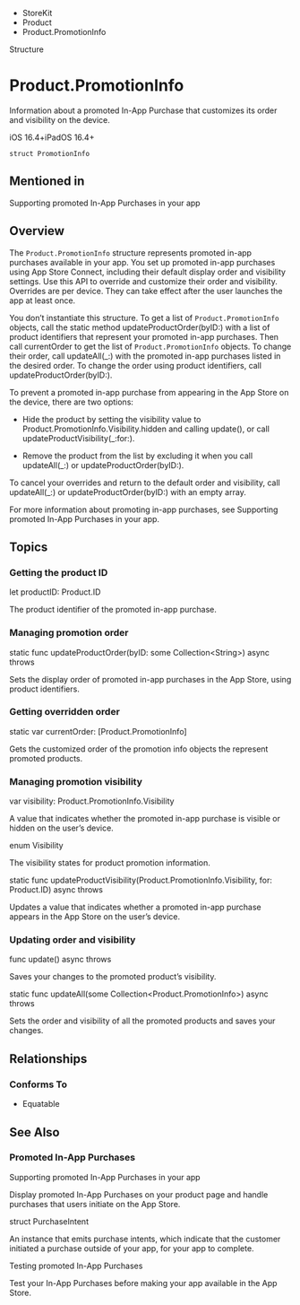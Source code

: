 

- StoreKit
- Product
-  Product.PromotionInfo 

Structure

# Product.PromotionInfo

Information about a promoted In-App Purchase that customizes its order and visibility on the device.

iOS 16.4+iPadOS 16.4+

``` source
struct PromotionInfo
```

## Mentioned in 

Supporting promoted In-App Purchases in your app

## Overview

The `Product.PromotionInfo` structure represents promoted in-app purchases available in your app. You set up promoted in-app purchases using App Store Connect, including their default display order and visibility settings. Use this API to override and customize their order and visibility. Overrides are per device. They can take effect after the user launches the app at least once.

You don’t instantiate this structure. To get a list of `Product.PromotionInfo` objects, call the static method updateProductOrder(byID:) with a list of product identifiers that represent your promoted in-app purchases. Then call currentOrder to get the list of `Product.PromotionInfo` objects. To change their order, call updateAll(_:) with the promoted in-app purchases listed in the desired order. To change the order using product identifiers, call updateProductOrder(byID:).

To prevent a promoted in-app purchase from appearing in the App Store on the device, there are two options:

- Hide the product by setting the visibility value to Product.PromotionInfo.Visibility.hidden and calling update(), or call updateProductVisibility(_:for:).

- Remove the product from the list by excluding it when you call updateAll(_:) or updateProductOrder(byID:).

To cancel your overrides and return to the default order and visibility, call updateAll(_:) or updateProductOrder(byID:) with an empty array.

For more information about promoting in-app purchases, see Supporting promoted In-App Purchases in your app.

## Topics

### Getting the product ID

let productID: Product.ID

The product identifier of the promoted in-app purchase.

### Managing promotion order

static func updateProductOrder(byID: some Collection&lt;String>) async throws

Sets the display order of promoted in-app purchases in the App Store, using product identifiers.

### Getting overridden order

static var currentOrder: [Product.PromotionInfo]

Gets the customized order of the promotion info objects the represent promoted products.

### Managing promotion visibility

var visibility: Product.PromotionInfo.Visibility

A value that indicates whether the promoted in-app purchase is visible or hidden on the user’s device.

enum Visibility

The visibility states for product promotion information.

static func updateProductVisibility(Product.PromotionInfo.Visibility, for: Product.ID) async throws

Updates a value that indicates whether a promoted in-app purchase appears in the App Store on the user’s device.

### Updating order and visibility

func update() async throws

Saves your changes to the promoted product’s visibility.

static func updateAll(some Collection&lt;Product.PromotionInfo>) async throws

Sets the order and visibility of all the promoted products and saves your changes.

## Relationships

### Conforms To

- Equatable

## See Also

### Promoted In-App Purchases

Supporting promoted In-App Purchases in your app

Display promoted In-App Purchases on your product page and handle purchases that users initiate on the App Store.

struct PurchaseIntent

An instance that emits purchase intents, which indicate that the customer initiated a purchase outside of your app, for your app to complete.

Testing promoted In-App Purchases

Test your In-App Purchases before making your app available in the App Store.

